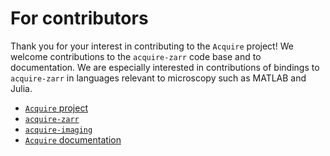 # For contributors

Thank you for your interest in contributing to the `Acquire` project! We welcome contributions to the `acquire-zarr`
code base and to documentation. We are especially interested in contributions of bindings to `acquire-zarr` in languages
relevant to microscopy such as MATLAB and Julia.

- [`Acquire` project](https://github.com/acquire-project)
- [`acquire-zarr`](https://github.com/acquire-project/acquire-zarr)
- [`acquire-imaging`](https://github.com/acquire-project/acquire-python)
- [`Acquire` documentation](https://github.com/acquire-project/acquire-docs)

